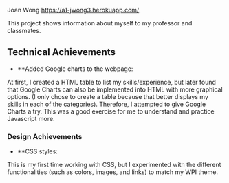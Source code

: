 Joan Wong
https://a1-jwong3.herokuapp.com/

This project shows information about myself to my professor and classmates.

## Technical Achievements
- **Added Google charts to the webpage: 

At first, I created a HTML table to list my skills/experience, but later found that Google Charts can also be implemented into HTML with more graphical options.
(I only chose to create a table because that better displays my skills in each of the categories).
Therefore, I attempted to give Google Charts a try. This was a good exercise for me to understand and practice Javascript more. 

### Design Achievements
- **CSS styles: 

This is my first time working with CSS, but I experimented with the different functionalities (such as colors, images, and links) to match my WPI theme. 


